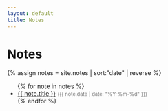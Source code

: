 ```yaml
---
layout: default
title: Notes
---
```

# Notes

{% assign notes = site.notes | sort:"date" | reverse %}
<ul>
{% for note in notes %}
  <li><a href="{{ note.url }}">{{ note.title }}</a> <small style="color:#777">({{ note.date | date: "%Y-%m-%d" }})</small></li>
{% endfor %}
</ul>
<!-- Add a new Markdown file in the **notes/** folder and it will appear here. -->

